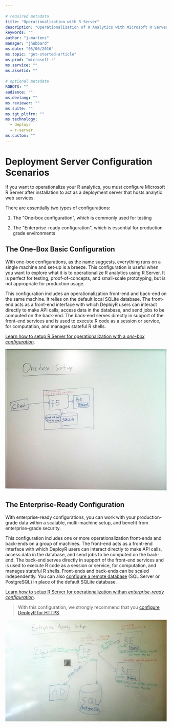 ```yaml
---

# required metadata
title: "Operationalization with R Server"
description: "Operationalization of R Analytics with Microsoft R Server"
keywords: ""
author: "j-martens"
manager: "jhubbard"
ms.date: "05/06/2016"
ms.topic: "get-started-article"
ms.prod: "microsoft-r"
ms.service: ""
ms.assetid: ""

# optional metadata
ROBOTS: ""
audience: ""
ms.devlang: ""
ms.reviewer: ""
ms.suite: ""
ms.tgt_pltfrm: ""
ms.technology: 
  - deployr
  - r-server
ms.custom: ""
---
```


# Deployment Server Configuration Scenarios

If you want to operationalize your R analytics, you must configure Microsoft R Server after installation to act as a deployment server that hosts analytic web services.

There are essentially two types of configurations:

1. The "One-box configuration", which is commonly used for testing

1. The "Enterprise-ready configuration", which is essential for production grade environments

<a name="onebox"></a>
## The One-Box Basic Configuration

With one-box configurations, as the name suggests, everything runs on a single machine and set-up is a breeze. This configuration is useful when you want to explore what it is to operationalize R analytics using R Server. It is perfect for testing, proof-of-concepts, and small-scale prototyping, but is not appropriate for production usage. 

This configuration includes an operationalization front-end and back-end on the same machine. It relies on the default local SQLite database. The front-end acts as a front-end interface with which DeployR users can interact directly to make API calls, access data in the database, and send jobs to be computed on the back-end. The back-end serves directly in support of the front-end services and is used to execute R code as a session or service, for computation, and manages stateful R shells.

[Learn how to setup R Server for operationalization with a _one-box configuration_](configuration-initial.md#onebox).

![One-box configuration](../media/o16n/setup-onebox.jpeg)


<a name="enterpriseready"></a>
## The Enterprise-Ready Configuration

With enterprise-ready configurations, you can work with your production-grade data within a scalable, multi-machine setup, and benefit from enterprise-grade security. 

This configuration includes one or more operationalization front-ends and back-ends on a group of machines. The front-end acts as a front-end interface with which DeployR users can interact directly to make API calls, access data in the database, and send jobs to be computed on the back-end. The back-end serves directly in support of the front-end services and is used to execute R code as a session or service, for computation, and manages stateful R shells. Front-ends and back-ends can be scaled independently.  You can also [configure a remote database](configure-remote-database.md) (SQL Server or PostgreSQL) in place of the default SQLite database. 

[Learn how to setup R Server for operationalization withan _enterprise-ready configuration_](configuration-initial.md#enterpriseready).

> With this configuration, we strongly recommend that you [configure DeployR for HTTPS](security-https.md).  

![Enterprise-Ready Configuration](../media/o16n/setup-enterprise-ready.jpeg)

